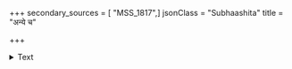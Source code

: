 +++
secondary_sources = [ "MSS_1817",]
jsonClass = "Subhaashita"
title = "अन्ये च"

+++

<details><summary>Text</summary>

अन्ये च बहवो रागा जाता देशविशेषतः।  
मारूप्रभृतयो लोके ते च तद् देशिकाः स्मृताः॥
</details>
